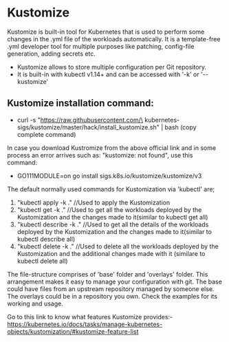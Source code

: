 # Kustomize
Kustomize is built-in tool for Kubernetes that is used to perform some changes in the .yml file of the workloads automatically. It is a template-free .yml developer tool for multiple purposes like patching, config-file generation, adding secrets etc.

- Kustomize allows to store multiple configuration per Git repository.
- It is built-in with kubectl v1.14+ and can be accessed with '-k' or '--kustomize'

## Kustomize installation command:
- curl -s "https://raw.githubusercontent.com/\
kubernetes-sigs/kustomize/master/hack/install_kustomize.sh"  | bash (copy complete command)

In case you download Kustromize from the above official link and in some process an error arrives such as: "kustomize: not found", use this command:
- GO111MODULE=on go install sigs.k8s.io/kustomize/kustomize/v3

The default normally used commands for Kustomization via 'kubectl' are;
1. "kubectl apply -k ." //Used to apply the Kustomization
2. "kubectl get -k ." //Used to get all the workloads deployed by the Kustomization and the changes made to it(similar to kubectl get all)
3. "kubectl describe -k ." //Used to get all the details of the workloads deployed by the Kustomization and the changes made to it(similar to kubectl describe all)
4. "kubectl delete -k ." //Used to delete all the workloads deployed by the Kustomization and the additional changes made with it (similare to kubectl delete all)

The file-structure comprises of 'base' folder and 'overlays' folder. This arrangement makes it easy to manage your configuration with git. The base could have files from an upstream repository managed by someone else. The overlays could be in a repository you own.
Check the examples for its working and usage.

Go to this link to know what features Kustomize provides:- https://kubernetes.io/docs/tasks/manage-kubernetes-objects/kustomization/#kustomize-feature-list

